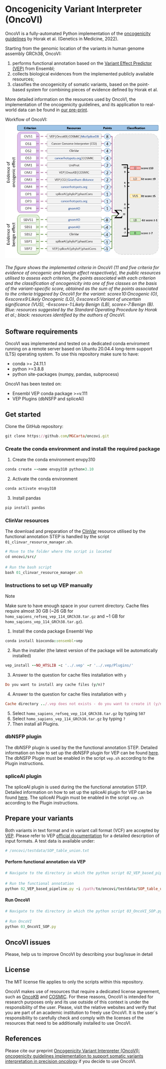 # Oncogenicity Variant Interpreter (OncoVI)
OncoVI is a fully-automated Python implementation of the [oncogenicity guidelines](https://pubmed.ncbi.nlm.nih.gov/35101336/) by Horak et al. (Genetics in Medicine, 2022). 

Starting from the genomic location of the variants in human genome assembly GRCh38, OncoVI:
1. performs functional annotation based on the [Variant Effect Predictor (VEP)](https://www.ensembl.org/info/docs/tools/vep/index.html) from Ensembl;
2. collects biological evidences from the implemented publicly available resources;
3. classifies the oncogenicity of somatic variants, based on the point-based system for combining pieces of evidence defined by Horak et al.

More detailed information on the resources used by OncoVI, the implementation of the oncogenicity guidelines, and its application to real-world data can be found in [our pre-print](https://www.medrxiv.org/content/10.1101/2024.10.10.24315072v1).

Workflow of OncoVI: 
![alt text][logo]

[logo]: https://github.com/MGCarta/oncovi/blob/main/figures/Figure1_oncovi.PNG "Logo Title Text 2"

###### The figure shows the implemented criteria in OncoVI (11 and five criteria for evidence of oncogenic and benign effect respectively), the public resources utilised to assess each criterion, the points associated with each criterion and the classification of oncogenicity into one of five classes on the basis of the variant-specific score, obtained as the sum of the points associated to the criteria triggered by OncoVI for the variant: score≥10:Oncogenic (O), 6≤score≤9:Likely Oncogenic (LO), 0≤score≤5:Variant of uncertain significance (VUS), -6≤score≤-1:Likely Benign (LB), score≤-7:Benign (B). Blue: resources suggested by the Standard Operating Procedure by Horak et al.; black: resources identified by the authors of OncoVI.

## Software requirements
OncoVI was implemented and tested on a dedicated conda enviroment running on a remote server based on Ubuntu 20.04.4 long-term support (LTS) operating system. To use this repository make sure to have:

* conda >= 24.11.1
* python >=3.8.8
* python site-packages (numpy, pandas, subprocess)

OncoVI has been tested on:
* Ensembl VEP conda package >=v.111
* VEP Plugins (dbNSFP and spliceAI)

## Get started
Clone the GitHub repository:
```rb
git clone https://github.com/MGCarta/oncovi.git
```

### Create the conda environment and install the required package
1. Create the conda environment envpy310
```rb
conda create --name envpy310 python=3.10
```
2. Activate the conda environment
```rb
conda activate envpy310
```
3. Install pandas
```rb
pip install pandas
```

### ClinVar resources
The download and preparation of the [ClinVar](https://www.ncbi.nlm.nih.gov/clinvar/) resource utilised by the functional annotation STEP is handled by the script ```01_clinvar_resource_manager.sh```.
```rb
# Move to the folder where the script is located
cd oncovi/src/

# Run the bash script
bash 01_clinvar_resource_manager.sh
```

### Instructions to set up VEP manually
> [!NOTE]
Make sure to have enough space in your current directory. Cache files require almost 30 GB (~26 GB for ```homo_sapiens_refseq_vep_114_GRCh38.tar.gz``` and ~1 GB for ```homo_sapiens_vep_114_GRCh38.tar.gz```).

1. Install the conda package Ensembl Vep 
```rb
conda install bioconda::ensembl-vep
```
2. Run the installer (the latest version of the package will be automatically installed)
```rb
vep_install --NO_HTSLIB -c '../.vep' -r '../.vep/Plugins/'
```
3. Answer to the question for cache files installation with ```y```
```rb
Do you want to install any cache files (y/n)?
```
4. Answer to the question for cache files installation with ```y```
```rb
Cache directory ../.vep does not exists - do you want to create it (y/n)?
```
5. Select ```homo_sapiens_refseq_vep_114_GRCh38.tar.gz``` by typing ```507```
6. Select ```homo_sapiens_vep_114_GRCh38.tar.gz``` by typing ```?```
7. Then install all Plugins.

### dbNSFP plugin
The dbNSFP plugin is used by the the functional annotation STEP. Detailed information on how to set up the dbNSFP plugin for VEP can be found [here](https://www.ensembl.org/info/docs/tools/vep/script/vep_plugins.html#dbnsfp). The dbNSFP Plugin must be enabled in the script ```vep.sh``` according to the Plugin instructions.

### spliceAI plugin
The spliceAI plugin is used during the the functional annotation STEP. Detailed information on how to set up the spliceAI plugin for VEP can be found [here](https://www.ensembl.org/info/docs/tools/vep/script/vep_plugins.html#spliceAI). The spliceAI Plugin must be enabled in the script ```vep.sh``` according to the Plugin instructions.  

## Prepare your variants
Both variants in text format and in variant call format (VCF) are accepted by [VEP](https://www.ensembl.org/info/docs/tools/vep/index.html). Please refer to VEP [official documentation](https://www.ensembl.org/info/docs/tools/vep/vep_formats.html#input) for a detailed description of input formats.
A test data is available under:

```rb
# /oncovi/testdata/SOP_table_union.txt
```

#### Perform functional annotation via VEP

```rb
# Navigate to the directory in which the python script 02_VEP_based_pipeline.py is located

# Run the functional annotation
python 02_VEP_based_pipeline.py -i /path/to/oncovi/testdata/SOP_table_union.txt
```

#### Run OncoVI

```rb
# Navigate to the directory in which the python script 03_OncoVI_SOP.py is located

# Run OncoVI
python 03_OncoVI_SOP.py
```

## OncoVI issues
Please, help us to improve OncoVI by describing your bug/issue in detail


## License
The MIT license file applies to only the scripts within this repository.

OncoVI makes use of resources that require a dedicated license agreement, such as [OncoKB](https://www.oncokb.org/terms) and [COSMIC](https://www.cosmickb.org/licensing/). 
For these reasons, OncoVI is intended for research purposes only and its use outside of this context is under the responsibility of the user. 
Please, visit the relative websites and verify that you are part of an academic institution to freely use OncoVI. 
It is the user´s responsibility to carefully check and comply with the licenses of the resources that need to be additionally installed to use OncoVI.

## References
Please cite our preprint [Oncogenicity Variant Interpreter (OncoVI): oncogenicity guidelines implementation to support somatic variants interpretation in precision oncology](https://www.medrxiv.org/content/10.1101/2024.10.10.24315072v1) if you decide to use OncoVI.
